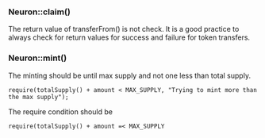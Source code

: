 ### Neuron::claim()
The return value of transferFrom() is not check. It is a good practice to always check for return values for success and failure for token transfers.

### Neuron::mint()
The minting should be until max supply and not one less than total supply.

```
require(totalSupply() + amount < MAX_SUPPLY, "Trying to mint more than the max supply");
```
The require condition should be 
```
require(totalSupply() + amount =< MAX_SUPPLY
```
